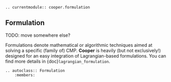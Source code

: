 
```{eval-rst}
.. currentmodule:: cooper.formulation
```

## Formulation

TODO: move somewhere else?

Formulations denote mathematical or algorithmic techniques aimed at solving a
specific (family of) CMP. **Cooper** is heavily (but not exclusively!) designed
for an easy integration of Lagrangian-based formulations. You can find more
details in {doc}`lagrangian_formulation`.

```{eval-rst}
.. autoclass:: Formulation
    :members:
```
